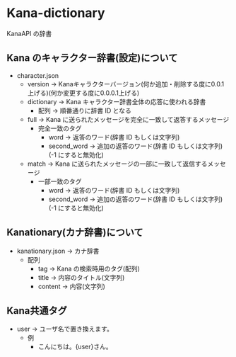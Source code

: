 # Kana-dictionary

KanaAPI の辞書

## Kana のキャラクター辞書(設定)について

- character.json
  - version → Kanaキャラクターバージョン(何か追加・削除する度に0.0.1上げる)(何か変更する度に0.0.0.1上げる)
  - dictionary → Kana キャラクター辞書全体の応答に使われる辞書
    - 配列 → 順番通りに辞書 ID となる
  - full → Kana に送られたメッセージを完全に一致して返答するメッセージ
    - 完全一致のタグ
      - word → 返答のワード(辞書 ID もしくは文字列)
      - second_word → 追加の返答のワード(辞書 ID もしくは文字列)(-1 にすると無効化)
  - match → Kana に送られたメッセージの一部に一致して返信するメッセージ
    - 一部一致のタグ
      - word → 返答のワード(辞書 ID もしくは文字列)
      - second_word → 追加の返答のワード(辞書 ID もしくは文字列)(-1 にすると無効化)

## Kanationary(カナ辞書)について

- kanationary.json → カナ辞書
  - 配列
    - tag → Kana の検索時用のタグ(配列)
    - title → 内容のタイトル(文字列)
    - content → 内容(文字列)

## Kana共通タグ

- user → ユーザ名で置き換えます。
  - 例
    - こんにちは。{user}さん。
